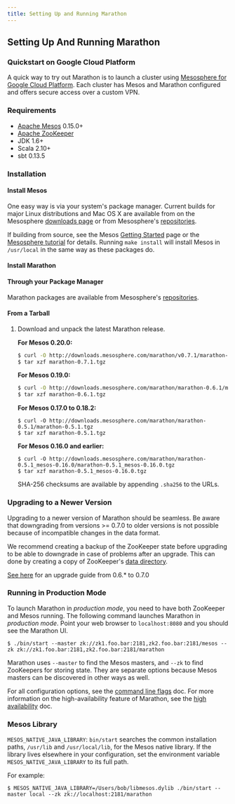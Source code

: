 ```yaml
---
title: Setting Up and Running Marathon
---
```


## Setting Up And Running Marathon

### Quickstart on Google Cloud Platform

A quick way to try out Marathon is to launch a cluster using
[Mesosphere for Google Cloud Platform](https://google.mesosphere.io).
Each cluster has Mesos and Marathon configured and offers secure access
over a custom VPN.

### Requirements

* [Apache Mesos][Mesos] 0.15.0+
* [Apache ZooKeeper][ZooKeeper]
* JDK 1.6+
* Scala 2.10+
* sbt 0.13.5

### Installation

#### Install Mesos

One easy way is via your system's package manager.
Current builds for major Linux distributions and Mac OS X are available
from on the Mesosphere [downloads page](http://mesosphere.com/downloads/)
or from Mesosphere's [repositories](http://mesosphere.com/2014/07/17/mesosphere-package-repositories/).

If building from source, see the
Mesos [Getting Started](http://mesos.apache.org/gettingstarted/) page or the
[Mesosphere tutorial](http://mesosphere.com/2013/08/01/distributed-fault-tolerant-framework-apache-mesos/)
for details. Running `make install` will install Mesos in `/usr/local` in
the same way as these packages do.

#### Install Marathon

#### Through your Package Manager

Marathon packages are available from Mesosphere's [repositories](http://mesosphere.com/2014/07/17/mesosphere-package-repositories/).

#### From a Tarball

1.  Download and unpack the latest Marathon release.

    **For Mesos 0.20.0:**

    ``` bash
    $ curl -O http://downloads.mesosphere.com/marathon/v0.7.1/marathon-0.7.1.tgz
    $ tar xzf marathon-0.7.1.tgz
    ```

    **For Mesos 0.19.0:**

    ``` bash
    $ curl -O http://downloads.mesosphere.com/marathon/marathon-0.6.1/marathon-0.6.1.tgz
    $ tar xzf marathon-0.6.1.tgz
    ```

    **For Mesos 0.17.0 to 0.18.2:**

    ``` console
    $ curl -O http://downloads.mesosphere.com/marathon/marathon-0.5.1/marathon-0.5.1.tgz
    $ tar xzf marathon-0.5.1.tgz
    ```

    **For Mesos 0.16.0 and earlier:**

    ``` console
    $ curl -O http://downloads.mesosphere.com/marathon/marathon-0.5.1_mesos-0.16.0/marathon-0.5.1_mesos-0.16.0.tgz
    $ tar xzf marathon-0.5.1_mesos-0.16.0.tgz
    ```

    SHA-256 checksums are available by appending `.sha256` to the URLs.


### Upgrading to a Newer Version

Upgrading to a newer version of Marathon should be seamless. Be aware that
downgrading from versions >= 0.7.0 to older versions is not possible
because of incompatible changes in the data format.

We recommend creating a backup of the ZooKeeper state before upgrading to be able to downgrade in case
of problems after an upgrade. This can done by creating a copy of ZooKeeper's [data directory](http://zookeeper.apache.org/doc/r3.1.2/zookeeperAdmin.html#The+Data+Directory).

[See here](https://mesosphere.github.io/marathon/docs/upgrade/06xto070.html) for an upgrade guide from 0.6.* to 0.7.0

### Running in Production Mode

To launch Marathon in *production mode*, you need to have both
ZooKeeper and Mesos running. The following command launches
Marathon in *production mode*. Point your web browser to
`localhost:8080` and you should see the Marathon UI.

``` console
$ ./bin/start --master zk://zk1.foo.bar:2181,zk2.foo.bar:2181/mesos --zk zk://zk1.foo.bar:2181,zk2.foo.bar:2181/marathon
```

Marathon uses `--master` to find the Mesos masters, and `--zk` to find ZooKeepers
for storing state. They are separate options because Mesos masters can be
discovered in other ways as well.

For all configuration options, see the [command line flags](command-line-flags.html) doc. For more information on the high-availability feature of Marathon, see the [high availability](high-availability.html) doc.

### Mesos Library

`MESOS_NATIVE_JAVA_LIBRARY`: `bin/start` searches the common installation paths,
`/usr/lib` and `/usr/local/lib`, for the Mesos native library. If the
library lives elsewhere in your configuration, set the environment variable
`MESOS_NATIVE_JAVA_LIBRARY` to its full path.

For example:

```console
$ MESOS_NATIVE_JAVA_LIBRARY=/Users/bob/libmesos.dylib ./bin/start --master local --zk zk://localhost:2181/marathon
```



[Mesos]: https://mesos.apache.org/ "Apache Mesos"
[Zookeeper]: https://zookeeper.apache.org/ "Apache ZooKeeper"

